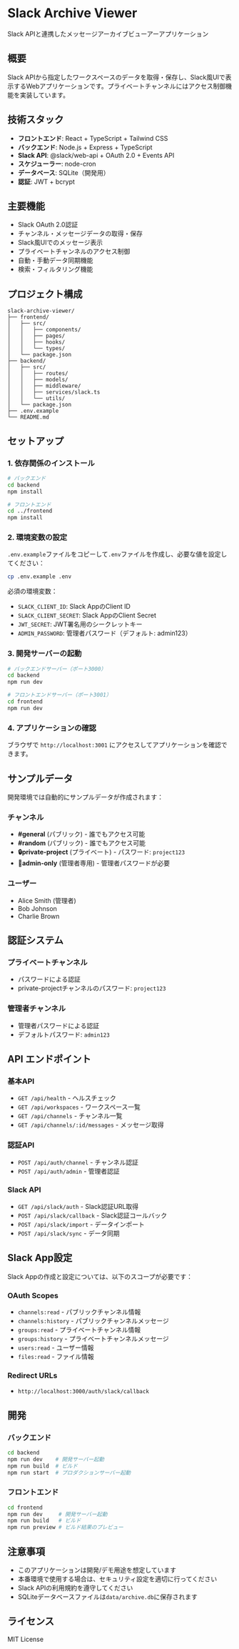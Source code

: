 # Slack Archive Viewer

Slack APIと連携したメッセージアーカイブビューアーアプリケーション

## 概要
Slack APIから指定したワークスペースのデータを取得・保存し、Slack風UIで表示するWebアプリケーションです。プライベートチャンネルにはアクセス制御機能を実装しています。

## 技術スタック
- **フロントエンド**: React + TypeScript + Tailwind CSS
- **バックエンド**: Node.js + Express + TypeScript
- **Slack API**: @slack/web-api + OAuth 2.0 + Events API
- **スケジューラー**: node-cron
- **データベース**: SQLite（開発用）
- **認証**: JWT + bcrypt

## 主要機能
- Slack OAuth 2.0認証
- チャンネル・メッセージデータの取得・保存
- Slack風UIでのメッセージ表示
- プライベートチャンネルのアクセス制御
- 自動・手動データ同期機能
- 検索・フィルタリング機能

## プロジェクト構成
```
slack-archive-viewer/
├── frontend/
│   ├── src/
│   │   ├── components/
│   │   ├── pages/
│   │   ├── hooks/
│   │   └── types/
│   └── package.json
├── backend/
│   ├── src/
│   │   ├── routes/
│   │   ├── models/
│   │   ├── middleware/
│   │   ├── services/slack.ts
│   │   └── utils/
│   └── package.json
├── .env.example
└── README.md
```

## セットアップ

### 1. 依存関係のインストール

```bash
# バックエンド
cd backend
npm install

# フロントエンド
cd ../frontend
npm install
```

### 2. 環境変数の設定

`.env.example`ファイルをコピーして`.env`ファイルを作成し、必要な値を設定してください：

```bash
cp .env.example .env
```

必須の環境変数：
- `SLACK_CLIENT_ID`: Slack AppのClient ID
- `SLACK_CLIENT_SECRET`: Slack AppのClient Secret
- `JWT_SECRET`: JWT署名用のシークレットキー
- `ADMIN_PASSWORD`: 管理者パスワード（デフォルト: admin123）

### 3. 開発サーバーの起動

```bash
# バックエンドサーバー（ポート3000）
cd backend
npm run dev

# フロントエンドサーバー（ポート3001）
cd frontend
npm run dev
```

### 4. アプリケーションの確認

ブラウザで `http://localhost:3001` にアクセスしてアプリケーションを確認できます。

## サンプルデータ

開発環境では自動的にサンプルデータが作成されます：

### チャンネル
- **#general** (パブリック) - 誰でもアクセス可能
- **#random** (パブリック) - 誰でもアクセス可能
- **🔒private-project** (プライベート) - パスワード: `project123`
- **👑admin-only** (管理者専用) - 管理者パスワードが必要

### ユーザー
- Alice Smith (管理者)
- Bob Johnson
- Charlie Brown

## 認証システム

### プライベートチャンネル
- パスワードによる認証
- private-projectチャンネルのパスワード: `project123`

### 管理者チャンネル
- 管理者パスワードによる認証
- デフォルトパスワード: `admin123`

## API エンドポイント

### 基本API
- `GET /api/health` - ヘルスチェック
- `GET /api/workspaces` - ワークスペース一覧
- `GET /api/channels` - チャンネル一覧
- `GET /api/channels/:id/messages` - メッセージ取得

### 認証API
- `POST /api/auth/channel` - チャンネル認証
- `POST /api/auth/admin` - 管理者認証

### Slack API
- `GET /api/slack/auth` - Slack認証URL取得
- `POST /api/slack/callback` - Slack認証コールバック
- `POST /api/slack/import` - データインポート
- `POST /api/slack/sync` - データ同期

## Slack App設定

Slack Appの作成と設定については、以下のスコープが必要です：

### OAuth Scopes
- `channels:read` - パブリックチャンネル情報
- `channels:history` - パブリックチャンネルメッセージ
- `groups:read` - プライベートチャンネル情報
- `groups:history` - プライベートチャンネルメッセージ
- `users:read` - ユーザー情報
- `files:read` - ファイル情報

### Redirect URLs
- `http://localhost:3000/auth/slack/callback`

## 開発

### バックエンド
```bash
cd backend
npm run dev    # 開発サーバー起動
npm run build  # ビルド
npm run start  # プロダクションサーバー起動
```

### フロントエンド
```bash
cd frontend
npm run dev     # 開発サーバー起動
npm run build   # ビルド
npm run preview # ビルド結果のプレビュー
```

## 注意事項

- このアプリケーションは開発/デモ用途を想定しています
- 本番環境で使用する場合は、セキュリティ設定を適切に行ってください
- Slack APIの利用規約を遵守してください
- SQLiteデータベースファイルは`data/archive.db`に保存されます

## ライセンス

MIT License